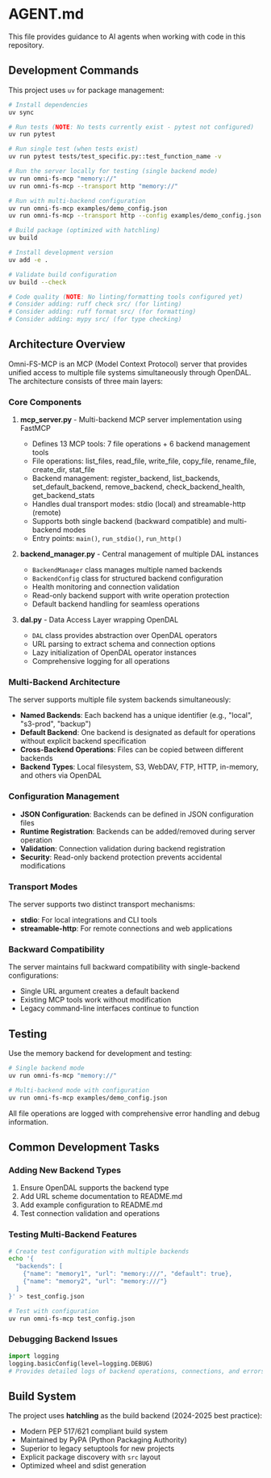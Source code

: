 # AGENT.md

This file provides guidance to AI agents when working with code in this repository.

## Development Commands

This project uses `uv` for package management:

```bash
# Install dependencies
uv sync

# Run tests (NOTE: No tests currently exist - pytest not configured)
uv run pytest

# Run single test (when tests exist)
uv run pytest tests/test_specific.py::test_function_name -v

# Run the server locally for testing (single backend mode)
uv run omni-fs-mcp "memory://"
uv run omni-fs-mcp --transport http "memory://"

# Run with multi-backend configuration
uv run omni-fs-mcp examples/demo_config.json
uv run omni-fs-mcp --transport http --config examples/demo_config.json --port 8080

# Build package (optimized with hatchling)
uv build

# Install development version
uv add -e .

# Validate build configuration
uv build --check

# Code quality (NOTE: No linting/formatting tools configured yet)
# Consider adding: ruff check src/ (for linting)
# Consider adding: ruff format src/ (for formatting)
# Consider adding: mypy src/ (for type checking)
```

## Architecture Overview

Omni-FS-MCP is an MCP (Model Context Protocol) server that provides unified access to multiple file systems simultaneously through OpenDAL. The architecture consists of three main layers:

### Core Components

1. **mcp_server.py** - Multi-backend MCP server implementation using FastMCP
   - Defines 13 MCP tools: 7 file operations + 6 backend management tools
   - File operations: list_files, read_file, write_file, copy_file, rename_file, create_dir, stat_file
   - Backend management: register_backend, list_backends, set_default_backend, remove_backend, check_backend_health, get_backend_stats
   - Handles dual transport modes: stdio (local) and streamable-http (remote)
   - Supports both single backend (backward compatible) and multi-backend modes
   - Entry points: `main()`, `run_stdio()`, `run_http()`

2. **backend_manager.py** - Central management of multiple DAL instances
   - `BackendManager` class manages multiple named backends
   - `BackendConfig` class for structured backend configuration
   - Health monitoring and connection validation
   - Read-only backend support with write operation protection
   - Default backend handling for seamless operations

3. **dal.py** - Data Access Layer wrapping OpenDAL
   - `DAL` class provides abstraction over OpenDAL operators
   - URL parsing to extract schema and connection options
   - Lazy initialization of OpenDAL operator instances
   - Comprehensive logging for all operations

### Multi-Backend Architecture

The server supports multiple file system backends simultaneously:
- **Named Backends**: Each backend has a unique identifier (e.g., "local", "s3-prod", "backup")
- **Default Backend**: One backend is designated as default for operations without explicit backend specification
- **Cross-Backend Operations**: Files can be copied between different backends
- **Backend Types**: Local filesystem, S3, WebDAV, FTP, HTTP, in-memory, and others via OpenDAL

### Configuration Management

- **JSON Configuration**: Backends can be defined in JSON configuration files
- **Runtime Registration**: Backends can be added/removed during server operation
- **Validation**: Connection validation during backend registration
- **Security**: Read-only backend protection prevents accidental modifications

### Transport Modes

The server supports two distinct transport mechanisms:
- **stdio**: For local integrations and CLI tools
- **streamable-http**: For remote connections and web applications

### Backward Compatibility

The server maintains full backward compatibility with single-backend configurations:
- Single URL argument creates a default backend
- Existing MCP tools work without modification
- Legacy command-line interfaces continue to function

## Testing

Use the memory backend for development and testing:

```bash
# Single backend mode
uv run omni-fs-mcp "memory://"

# Multi-backend mode with configuration
uv run omni-fs-mcp examples/demo_config.json
```

All file operations are logged with comprehensive error handling and debug information.

## Common Development Tasks

### Adding New Backend Types
1. Ensure OpenDAL supports the backend type
2. Add URL scheme documentation to README.md
3. Add example configuration to README.md
4. Test connection validation and operations

### Testing Multi-Backend Features
```bash
# Create test configuration with multiple backends
echo '{
  "backends": [
    {"name": "memory1", "url": "memory:///", "default": true},
    {"name": "memory2", "url": "memory:///"}
  ]
}' > test_config.json

# Test with configuration
uv run omni-fs-mcp test_config.json
```

### Debugging Backend Issues
```python
import logging
logging.basicConfig(level=logging.DEBUG)
# Provides detailed logs of backend operations, connections, and errors
```

## Build System

The project uses **hatchling** as the build backend (2024-2025 best practice):
- Modern PEP 517/621 compliant build system
- Maintained by PyPA (Python Packaging Authority)
- Superior to legacy setuptools for new projects
- Explicit package discovery with `src` layout
- Optimized wheel and sdist generation